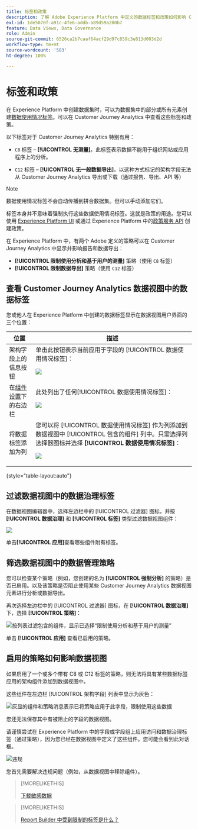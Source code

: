 ```yaml
---
title: 标签和政策
description: 了解 Adobe Experience Platform 中定义的数据标签和政策如何影响 Customer Journey Analytics 中的数据视图和报告。
exl-id: 1de5070f-a91c-4fe6-addb-a89d59a280b7
feature: Data Views, Data Governance
role: Admin
source-git-commit: 6526ca2b7caaf64acf29d97c859c3e813d003d2d
workflow-type: tm+mt
source-wordcount: '583'
ht-degree: 100%

---
```


# 标签和政策

在 Experience Platform 中创建数据集时，可以为数据集中的部分或所有元素创建[数据使用情况标签](https://experienceleague.adobe.com/zh-hans/docs/experience-platform/data-governance/labels/reference)。可以在 Customer Journey Analytics 中查看这些标签和政策。

以下标签对于 Customer Journey Analytics 特别有用：

* `C8` 标签 – **[!UICONTROL 无测量]**。此标签表示数据不能用于组织网站或应用程序上的分析。

* `C12` 标签 – **[!UICONTROL 无一般数据导出]**。以这种方式标记的架构字段无法从 Customer Journey Analytics 导出或下载（通过报告、导出、API 等）

>[!NOTE]
>
>数据使用情况标签不会自动传播到拼合数据集。但可以手动添加它们。

标签本身并不意味着强制执行这些数据使用情况标签。这就是政策的用途。您可以使用 [Experience Platform UI](https://experienceleague.adobe.com/zh-hans/docs/experience-platform/data-governance/policies/user-guide) 或通过 Experience Platform 中的[政策服务 API](https://experienceleague.adobe.com/zh-hans/docs/experience-platform/data-governance/api/overview) 创建政策。

在 Experience Platform 中，有两个 Adobe 定义的策略可以在 Customer Journey Analytics 中显示并影响报告和数据导出：

* **[!UICONTROL 限制使用分析和基于用户的测量]** 策略（使用 `C8` 标签）
* **[!UICONTROL 限制数据导出]** 策略（使用 `C12` 标签）

## 查看 Customer Journey Analytics 数据视图中的数据标签

您或他人在 Experience Platform 中创建的数据标签显示在数据视图用户界面的三个位置：

| 位置 | 描述 |
| --- | --- |
| 架构字段上的信息按钮 | 单击此按钮表示当前应用于字段的 [!UICONTROL 数据使用情况标签]：<p>![](assets/data-label-left.png) |
| 在[组件设置](/help/data-views/component-settings/overview.md)下的右边栏 | 此处列出了任何[!UICONTROL 数据使用情况标签]：<p>![](assets/data-label-right.png) |
| 将数据标签添加为列 | 您可以将 [!UICONTROL 数据使用情况标签] 作为列添加到数据视图中 [!UICONTROL 包含的组件] 列中。只需选择列选择器图标并选择 **[!UICONTROL 数据使用情况标签]**：<p>![](assets/data-label-column.png) |

{style="table-layout:auto"}

## 过滤数据视图中的数据治理标签

在数据视图编辑器中，选择左边栏中的 [!UICONTROL 过滤器] 图标，并按 **[!UICONTROL 数据治理]** 和 **[!UICONTROL 标签]** 类型过滤数据视图组件：

![](assets/filter-labels.png)

单击&#x200B;**[!UICONTROL 应用]**&#x200B;查看哪些组件附有标签。

## 筛选数据视图中的数据管理策略

您可以检查某个策略（例如，您创建的名为 **[!UICONTROL 强制分析]** 的策略）是否已启用。以及该策略是否阻止使用某些 Customer Journey Analytics 数据视图元素进行分析或数据导出。

再次选择左边栏中的 [!UICONTROL 过滤器] 图标，在 **[!UICONTROL 数据治理]** 下，选择 **[!UICONTROL 策略]**：

![按列表过滤包含的组件，显示已选择“限制使用分析和基于用户的测量”](assets/filter-policies.png)

单击 **[!UICONTROL 应用]** 查看已启用的策略。

## 启用的策略如何影响数据视图

如果启用了一个或多个带有 C8 或 C12 标签的策略，则无法将具有某些数据标签应用的架构组件添加到数据视图中。

这些组件在左边栏 [!UICONTROL 架构字段] 列表中显示为灰色：

![灰显的组件和策略消息表示已将策略应用于此字段，限制使用这些数据](assets/component-greyed.png)

您还无法保存其中有被阻止的字段的数据视图。

请谨慎尝试在 Experience Platform 中的字段或字段组上应用访问和数据治理标签（通过策略），因为您已经在数据视图中定义了这些组件。您可能会看到此对话框。

![违规](assets/violation.png)

您首先需要解决违规问题（例如，从数据视图中移除组件）。


>[!MORELIKETHIS]
>
>[下载敏感数据](/help/analysis-workspace/export/download-send.md)

>[!MORELIKETHIS]
>
>[Report Builder 中受到限制的标签是什么？](https://experienceleague.adobe.com/zh-hans/docs/analytics-platform/using/cja-reportbuilder/restricted-labels)


